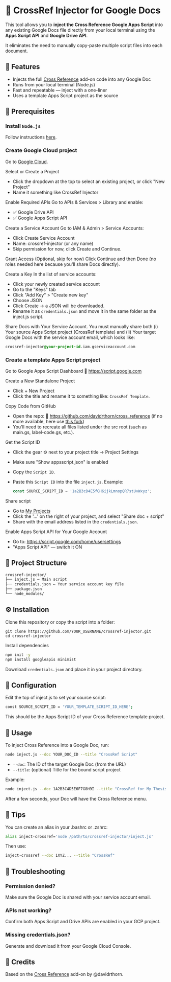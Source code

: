 # 🧩 CrossRef Injector for Google Docs

This tool allows you to **inject the Cross Reference Google Apps Script** into any existing Google Docs file directly from your local terminal using the **Apps Script API** and **Google Drive API**.

It eliminates the need to manually copy-paste multiple script files into each document.

## 🚀 Features

- Injects the full [Cross Reference](https://github.com/davidrthorn/cross_reference) add-on code into any Google Doc
- Runs from your local terminal (Node.js)
- Fast and repeatable — inject with a one-liner
- Uses a template Apps Script project as the source

## 🧰 Prerequisites

### Install `Node.js`

Follow instructions [here](https://nodejs.org/).

### Create Google Cloud project

Go to [Google Cloud](https://console.cloud.google.com/).

Select or Create a Project
- Click the dropdown at the top to select an existing project, or click "New Project"
- Name it something like CrossRef Injector

Enable Required APIs
Go to APIs & Services > Library and enable:
- ✅ Google Drive API
- ✅ Google Apps Script API

Create a Service Account
Go to IAM & Admin > Service Accounts:
- Click Create Service Account
- Name: crossref-injector (or any name)
- Skip permission for now, click Create and Continue.

Grant Access (Optional, skip for now)
Click Continue and then Done (no roles needed here because you'll share Docs directly).

Create a Key
In the list of service accounts:
- Click your newly created service account
- Go to the "Keys" tab
- Click "Add Key" > "Create new key"
- Choose JSON
- Click Create → a JSON will be downloaded.
- Rename it as `credentials.json` and move it in the same folder as the inject.js script.

Share Docs with Your Service Account. You must manually share both (i) Your source Apps Script project (CrossRef template) and (ii) Your target Google Docs with the service account email, which looks like:

```css
crossref-injector@your-project-id.iam.gserviceaccount.com
```

### Create a template Apps Script project

Go to Google Apps Script Dashboard
🔗 https://script.google.com

Create a New Standalone Project

- Click + New Project
- Click the title and rename it to something like: `CrossRef Template`. 

Copy Code from GitHub

- Open the repo:
🔗 https://github.com/davidrthorn/cross_reference (if no more available, here use [this fork](https://github.com/jcohenadad/cross_reference))
- You'll need to recreate all files listed under the src root (such as main.gs, label-code.gs, etc.).

Get the Script ID

- Click the gear ⚙️ next to your project title → Project Settings
- Make sure "Show appsscript.json" is enabled
- Copy the `Script ID`.
- Paste this `Script ID` into the file `inject.js`. Example:

   ```js
   const SOURCE_SCRIPT_ID = '1a2B3cD4E5fGH6ijkLmnopQR7stUvWxyz';
   ```

Share script

- Go to [My Projects]()
- Click the '...' on the right of your project, and select "Share doc + script"
- Share with the email address listed in the `credentials.json`.

Enable Apps Script API for Your Google Account

- Go to: https://script.google.com/home/usersettings
- "Apps Script API" — switch it ON

## 📁 Project Structure

```bash
crossref-injector/
├── inject.js ← Main script
├── credentials.json ← Your service account key file
├── package.json
└── node_modules/
```

## ⚙️ Installation

Clone this repository or copy the script into a folder:

```shell
git clone https://github.com/YOUR_USERNAME/crossref-injector.git
cd crossref-injector
```

Install dependencies

```bash
npm init -y
npm install googleapis minimist
```

Download `credentials.json` and place it in your project directory.

## 📝 Configuration

Edit the top of inject.js to set your source script:

```bash
const SOURCE_SCRIPT_ID = 'YOUR_TEMPLATE_SCRIPT_ID_HERE';
```

This should be the Apps Script ID of your Cross Reference template project.

## 🚀 Usage

To inject Cross Reference into a Google Doc, run:

```bash
node inject.js --doc YOUR_DOC_ID --title "CrossRef Script"
```

- `--doc`: The ID of the target Google Doc (from the URL)
- `--title`: (optional) Title for the bound script project

Example:
```bash
node inject.js --doc 1A2B3C4D5E6F7G8H9I --title "CrossRef for My Thesis"
```

After a few seconds, your Doc will have the Cross Reference menu.

## 🧼 Tips

You can create an alias in your .bashrc or .zshrc:

```bash
alias inject-crossref='node /path/to/crossref-injector/inject.js'
```

Then use:

```bash
inject-crossref --doc 1XYZ... --title "CrossRef"
```

## 🧪 Troubleshooting

### Permission denied?

Make sure the Google Doc is shared with your service account email.

### APIs not working?

Confirm both Apps Script and Drive APIs are enabled in your GCP project.

### Missing credentials.json?

Generate and download it from your Google Cloud Console.

## 🧠 Credits

Based on the [Cross Reference](https://github.com/davidrthorn/cross_reference) add-on by @davidrthorn.
